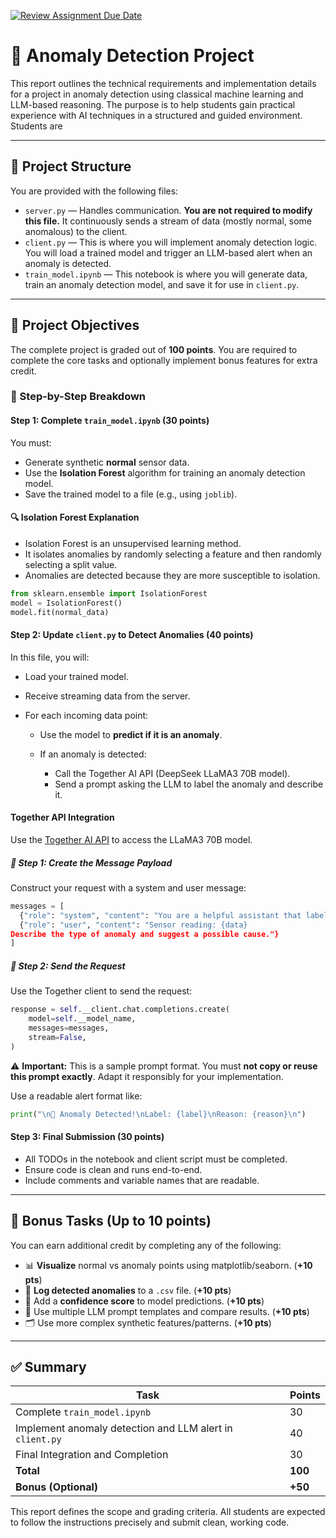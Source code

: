 [![Review Assignment Due Date](https://classroom.github.com/assets/deadline-readme-button-22041afd0340ce965d47ae6ef1cefeee28c7c493a6346c4f15d667ab976d596c.svg)](https://classroom.github.com/a/YqNvdaCV)
# 📘 Anomaly Detection Project

This report outlines the technical requirements and implementation details for a project in anomaly detection using classical machine learning and LLM-based reasoning. The purpose is to help students gain practical experience with AI techniques in a structured and guided environment. Students are 

---

## 📁 Project Structure

You are provided with the following files:

* `server.py` — Handles communication. **You are not required to modify this file.** It continuously sends a stream of data (mostly normal, some anomalous) to the client.
* `client.py` — This is where you will implement anomaly detection logic. You will load a trained model and trigger an LLM-based alert when an anomaly is detected.
* `train_model.ipynb` — This notebook is where you will generate data, train an anomaly detection model, and save it for use in `client.py`.

---

## 🎯 Project Objectives

The complete project is graded out of **100 points**. You are required to complete the core tasks and optionally implement bonus features for extra credit.

### 🔧 Step-by-Step Breakdown

#### Step 1: Complete `train_model.ipynb` (**30 points**)

You must:

* Generate synthetic **normal** sensor data.
* Use the **Isolation Forest** algorithm for training an anomaly detection model.
* Save the trained model to a file (e.g., using `joblib`).

#### 🔍 Isolation Forest Explanation

* Isolation Forest is an unsupervised learning method.
* It isolates anomalies by randomly selecting a feature and then randomly selecting a split value.
* Anomalies are detected because they are more susceptible to isolation.

```python
from sklearn.ensemble import IsolationForest
model = IsolationForest()
model.fit(normal_data)
```

#### Step 2: Update `client.py` to Detect Anomalies (**40 points**)

In this file, you will:

* Load your trained model.
* Receive streaming data from the server.
* For each incoming data point:

  * Use the model to **predict if it is an anomaly**.
  * If an anomaly is detected:

    * Call the Together AI API (DeepSeek LLaMA3 70B model).
    * Send a prompt asking the LLM to label the anomaly and describe it.

#### Together API Integration

Use the [Together AI API](https://api.together.xyz/) to access the LLaMA3 70B model.

##### 📨 Step 1: Create the Message Payload

Construct your request with a system and user message:

```python
messages = [
  {"role": "system", "content": "You are a helpful assistant that labels sensor anomalies."},
  {"role": "user", "content": "Sensor reading: {data}
Describe the type of anomaly and suggest a possible cause."}
]
```

##### 🔁 Step 2: Send the Request

Use the Together client to send the request:

```python
response = self.__client.chat.completions.create(
    model=self.__model_name,
    messages=messages,
    stream=False,
)
```

⚠️ **Important:** This is a sample prompt format. You must **not copy or reuse this prompt exactly**. Adapt it responsibly for your implementation.

Use a readable alert format like:

```python
print("\n🚨 Anomaly Detected!\nLabel: {label}\nReason: {reason}\n")
```

#### Step 3: Final Submission (**30 points**)

* All TODOs in the notebook and client script must be completed.
* Ensure code is clean and runs end-to-end.
* Include comments and variable names that are readable.

---

## 🧩 Bonus Tasks (Up to 10 points)

You can earn additional credit by completing any of the following:

* 📊 **Visualize** normal vs anomaly points using matplotlib/seaborn. (**+10 pts**)
* 💾 **Log detected anomalies** to a `.csv` file. (**+10 pts**)
* 🧪 Add a **confidence score** to model predictions. (**+10 pts**)
* 🧠 Use multiple LLM prompt templates and compare results. (**+10 pts**)
* 🗂️ Use more complex synthetic features/patterns. (**+10 pts**)

---

## ✅ Summary

| Task                                                     | Points  |
| -------------------------------------------------------- | ------- |
| Complete `train_model.ipynb`                             | 30      |
| Implement anomaly detection and LLM alert in `client.py` | 40      |
| Final Integration and Completion                         | 30      |
| **Total**                                                | **100** |
| **Bonus (Optional)**                                     | **+50** |

This report defines the scope and grading criteria. All students are expected to follow the instructions precisely and submit clean, working code.
